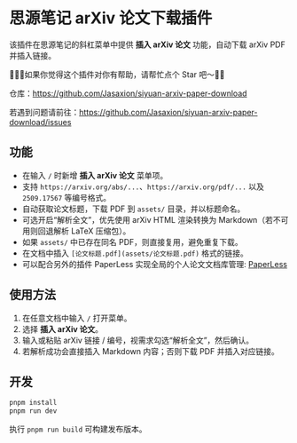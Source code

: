 # 思源笔记 arXiv 论文下载插件

该插件在思源笔记的斜杠菜单中提供 **插入 arXiv 论文** 功能，自动下载 arXiv PDF 并插入链接。

👋🙋‍♂️如果你觉得这个插件对你有帮助，请帮忙点个 Star 吧～🩷🌟

仓库：https://github.com/Jasaxion/siyuan-arxiv-paper-download

若遇到问题请前往：https://github.com/Jasaxion/siyuan-arxiv-paper-download/issues

## 功能

- 在输入 `/` 时新增 **插入 arXiv 论文** 菜单项。
- 支持 `https://arxiv.org/abs/...`、`https://arxiv.org/pdf/...` 以及 `2509.17567` 等编号格式。
- 自动获取论文标题，下载 PDF 到 `assets/` 目录，并以标题命名。
- 可选开启“解析全文”，优先使用 arXiv HTML 渲染转换为 Markdown（若不可用则回退解析 LaTeX 压缩包）。
- 如果 `assets/` 中已存在同名 PDF，则直接复用，避免重复下载。
- 在文档中插入 `[论文标题.pdf](assets/论文标题.pdf)` 格式的链接。
- 可以配合另外的插件 PaperLess 实现全局的个人论文文档库管理: [PaperLess](https://github.com/Jasaxion/siyuan-paperless)

## 使用方法

1. 在任意文档中输入 `/` 打开菜单。
2. 选择 **插入 arXiv 论文**。
3. 输入或粘贴 arXiv 链接 / 编号，视需求勾选“解析全文”，然后确认。
4. 若解析成功会直接插入 Markdown 内容；否则下载 PDF 并插入对应链接。

## 开发

```bash
pnpm install
pnpm run dev
```

执行 `pnpm run build` 可构建发布版本。
